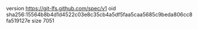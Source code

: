 version https://git-lfs.github.com/spec/v1
oid sha256:15564b8b4d1d4522c03e8c35cb4a5df5faa5caa5685c9beda806cc8fa519127e
size 7051
